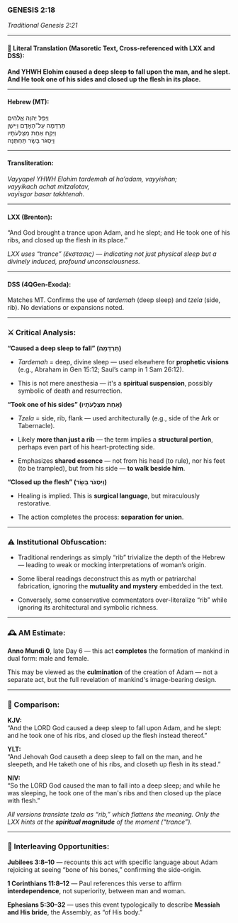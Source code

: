 ### **GENESIS 2:18**

_Traditional Genesis 2:21_

---

#### 📜 Literal Translation (Masoretic Text, Cross-referenced with LXX and DSS):

**And YHWH Elohim caused a deep sleep to fall upon the man, and he slept. And He took one of his sides and closed up the flesh in its place.**

---

#### Hebrew (MT):

וַיַּפֵּל יְהוָה אֱלֹהִים  
תַּרְדֵּמָה עַל־הָאָדָם וַיִּישָׁן  
וַיִּקַּח אַחַת מִצַּלְעֹתָיו  
וַיִּסְגֹּר בָּשָׂר תַּחְתֶּנָּה

---

#### Transliteration:

_Vayyapel YHWH Elohim tardemah al ha’adam, vayyishan;  
vayyikach achat mitzalotav,  
vayisgor basar takhtenah._

---

#### LXX (Brenton):

“And God brought a trance upon Adam, and he slept; and He took one of his ribs, and closed up the flesh in its place.”

_LXX uses “trance” (ἔκστασις) — indicating not just physical sleep but a divinely induced, profound unconsciousness._

---

#### DSS (4QGen-Exoda):

Matches MT. Confirms the use of _tardemah_ (deep sleep) and _tzela_ (side, rib). No deviations or expansions noted.

---

### ⚔️ Critical Analysis:

**“Caused a deep sleep to fall” (תַּרְדֵּמָה)**

- _Tardemah_ = deep, divine sleep — used elsewhere for **prophetic visions** (e.g., Abraham in Gen 15:12; Saul’s camp in 1 Sam 26:12).
    
- This is not mere anesthesia — it's a **spiritual suspension**, possibly symbolic of death and resurrection.
    

**“Took one of his sides” (אַחַת מִצַּלְעֹתָיו)**

- _Tzela_ = side, rib, flank — used architecturally (e.g., side of the Ark or Tabernacle).
    
- Likely **more than just a rib** — the term implies a **structural portion**, perhaps even part of his heart-protecting side.
    
- Emphasizes **shared essence** — not from his head (to rule), nor his feet (to be trampled), but from his side — **to walk beside him**.
    

**“Closed up the flesh” (וַיִּסְגֹּר בָּשָׂר)**

- Healing is implied. This is **surgical language**, but miraculously restorative.
    
- The action completes the process: **separation for union**.
    

---

### ⚠️ Institutional Obfuscation:

- Traditional renderings as simply “rib” trivialize the depth of the Hebrew — leading to weak or mocking interpretations of woman’s origin.
    
- Some liberal readings deconstruct this as myth or patriarchal fabrication, ignoring the **mutuality and mystery** embedded in the text.
    
- Conversely, some conservative commentators over-literalize “rib” while ignoring its architectural and symbolic richness.
    

---

### 🕰️ AM Estimate:

**Anno Mundi 0**, late Day 6 — this act **completes** the formation of mankind in dual form: male and female.

This may be viewed as the **culmination** of the creation of Adam — not a separate act, but the full revelation of mankind's image-bearing design.

---

### 📖 Comparison:

**KJV:**  
“And the LORD God caused a deep sleep to fall upon Adam, and he slept: and he took one of his ribs, and closed up the flesh instead thereof.”

**YLT:**  
“And Jehovah God causeth a deep sleep to fall on the man, and he sleepeth, and He taketh one of his ribs, and closeth up flesh in its stead.”

**NIV:**  
“So the LORD God caused the man to fall into a deep sleep; and while he was sleeping, he took one of the man's ribs and then closed up the place with flesh.”

_All versions translate _tzela_ as “rib,” which flattens the meaning. Only the LXX hints at the **spiritual magnitude** of the moment (“trance”)._

---

### 🔗 Interleaving Opportunities:

**Jubilees 3:8–10** — recounts this act with specific language about Adam rejoicing at seeing “bone of his bones,” confirming the side-origin.

**1 Corinthians 11:8–12** — Paul references this verse to affirm **interdependence**, not superiority, between man and woman.

**Ephesians 5:30–32** — uses this event typologically to describe **Messiah and His bride**, the Assembly, as “of His body.”